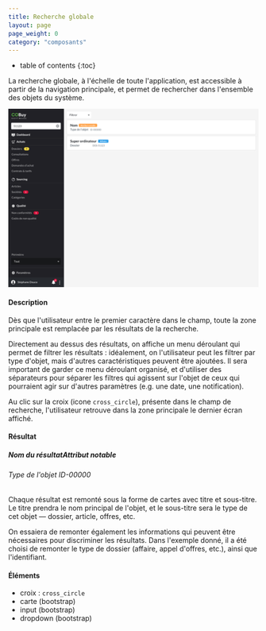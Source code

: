 ```yaml
---
title: Recherche globale
layout: page
page_weight: 0
category: "composants"
---
```

* table of contents
{:toc}

La recherche globale, à l'échelle de toute l'application, est accessible à partir de la navigation principale, et permet de rechercher dans l'ensemble des objets du système. 

![Recherche globale](assets/images/2.4-dashboard-recherche.png)

#### Description ####

Dès que l'utilisateur entre le premier caractère dans le champ, toute la zone principale est remplacée par les résultats de la recherche.

Directement au dessus des résultats, on affiche un menu déroulant qui permet de filtrer les résultats : idéalement, on l'utilisateur peut les filtrer par type d'objet, mais d'autres caractéristiques peuvent être ajoutées. Il sera important de garder ce menu déroulant organisé, et d'utiliser des séparateurs pour séparer les filtres qui agissent sur l'objet de ceux qui pourraient agir sur d'autres paramètres (e.g. une date, une notification).

Au clic sur la croix (icone `cross_circle`), présente dans le champ de recherche, l'utilisateur retrouve dans la zone principale le dernier écran affiché.

#### Résultat ####

<div class="card mb-2">
    <div class="card-body">
	<h5 class="card-title mt-0 font-weight-bold">Nom du résultat<span class="badge badge-primary ml-2 small">Attribut notable</span></h5>
	<h6 class="card-subtitle mb-2 text-muted">Type de l'objet <span class="font-weight-lighter">ID-00000</span></h6>
    </div>
</div>

Chaque résultat est remonté sous la forme de cartes avec titre et sous-titre. Le titre prendra le nom principal de l'objet, et le sous-titre sera le type de cet objet ― dossier, article, offres, etc.

On essaiera de remonter également les informations qui peuvent être nécessaires pour discriminer les résultats. Dans l'exemple donné, il a été choisi de remonter le type de dossier (affaire, appel d'offres, etc.), ainsi que l'identifiant.

#### Éléments ####

- croix : `cross_circle`
- carte (bootstrap)
- input (bootstrap)
- dropdown (bootstrap)
